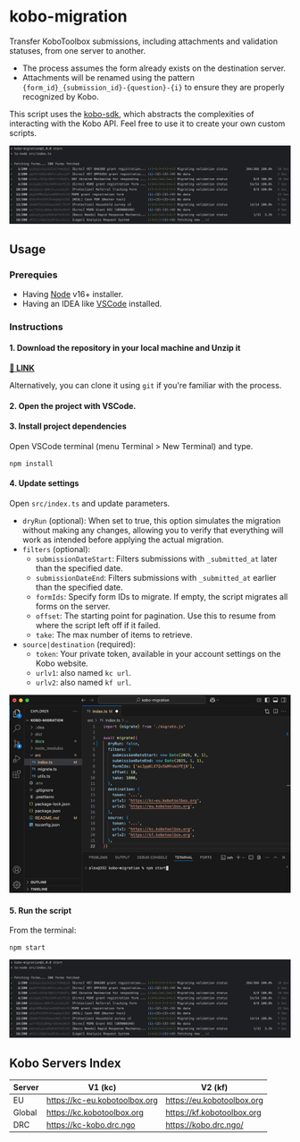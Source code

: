 # kobo-migration

Transfer KoboToolbox submissions, including attachments and validation statuses, from one server to another.
- The process assumes the form already exists on the destination server. 
- Attachments will be renamed using the pattern `{form_id}_{submission_id}-{question}-{i}` to ensure they are properly recognized by Kobo.

This script uses the [kobo-sdk](https://github.com/DRC-UA/kobo-sdk), which abstracts the complexities of interacting
with the Kobo API. Feel free to use it to create your own custom scripts.

![console-ss.png](docs/console-ss.png)

## Usage

### Prerequies

- Having [Node](https://nodejs.org/en) v16+ installer.
- Having an IDEA like [VSCode](https://code.visualstudio.com/) installed.

### Instructions

#### 1. Download the repository in your local machine and Unzip it

**[🔗 LINK](https://github.com/DRC-UA/kobo-migration/archive/refs/heads/main.zip)**

Alternatively, you can clone it using `git` if you're familiar with the process.

#### 2. Open the project with VSCode.

#### 3. Install project dependencies

Open VSCode terminal (menu Terminal > New Terminal) and type.

```aiignore
npm install
```

#### 4. Update settings

Open `src/index.ts` and update parameters.

- `dryRun` (optional): When set to true, this option simulates the migration without making any changes, allowing you to
  verify
  that everything will work as intended before applying the actual migration.
- `filters` (optional):
    - `submissionDateStart`: Filters submissions with `_submitted_at` later than the specified date.
    - `submissionDateEnd`: Filters submissions with `_submitted_at` earlier than the specified date.
    - `formIds`: Specify form IDs to migrate. If empty, the script migrates all forms on the server.
    - `offset`: The starting point for pagination. Use this to resume from where the script left off if it failed.
    - `take`: The max number of items to retrieve.
- `source|destination` (required):
    - `token`: Your private token, available in your account settings on the Kobo website.
    - `urlv1`: also named `kc url`.
    - `urlv2`: also named `kf url`.

![ide.png](docs/ide.png)

#### 5. Run the script

From the terminal:

```aiignore
npm start
```

![console-ss.png](docs/console-ss.png)

## Kobo Servers Index

| Server | V1 (kc)                       | V2 (kf)                    |
|--------|-------------------------------|----------------------------|
| EU     | https://kc-eu.kobotoolbox.org | https://eu.kobotoolbox.org |
| Global | https://kc.kobotoolbox.org    | https://kf.kobotoolbox.org |
| DRC    | https://kc-kobo.drc.ngo       | https://kobo.drc.ngo/      |